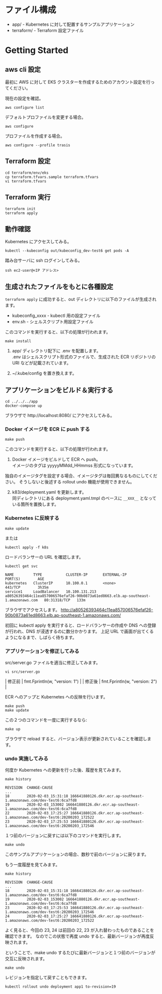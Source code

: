 # ファイル構成

- app/ - Kubernetes に対して配置するサンプルアプリケーション
- terraform/ - Terraform 設定ファイル

# Getting Started

## aws cli 設定

最初に AWS に対して EKS クラスターを作成するためのアカウント設定を行ってください。

現在の設定を確認。

```
aws configure list
```

デフォルトプロファイルを変更する場合。

```
aws configure
```

プロファイルを作成する場合。

```
aws configure --profile trasis
```

## Terraform 設定

```
cd terraform/env/eks
cp terraform.tfvars.sample terraform.tfvars
vi terraform.tfvars
```

## Terraform 実行

```
terraform init
terraform apply
```

## 動作確認

Kubernetes にアクセスしてみる。

```
kubectl --kubeconfig out/kubeconfig_dev-test6 get pods -A
```

踏み台サーバに ssh ログインしてみる。

```
ssh ec2-user@<IP アドレス>
```

## 生成されたファイルをもとに各種設定

`terraform apply` に成功すると、out ディレクトリに以下のファイルが生成されます。

- kubeconfig_xxxx - kubectl 用の設定ファイル
- env.sh - シェルスクリプト用設定ファイル

このコマンドを実行すると、以下の処理が行われます。

```
make install
```

1. app/ ディレクトリ配下に .env を配置します。  
  .env はシェルスクリプト形式のファイルで、生成された ECR リポジトリの URI などが記載されています。

2. ~/.kube/config を置き換えます。

## アプリケーションをビルド＆実行する

```
cd ../../../app
docker-compose up
```

ブラウザで http://localhost:8080/ にアクセスしてみる。

### Docker イメージを ECR に push する

```
make push
```

このコマンドを実行すると、以下の処理が行われます。

1. Docker イメージをビルドして ECR へ push。  
  イメージのタグは yyyyyMMdd_HHmmss 形式になっています。
  
  独自のイメージタグを設定する場合、イメージタグは毎回異なるものにしてください。
  そうしないと後述する rollout undo 機能が使用できません。
  
2. k83/deployment.yaml を更新します。  
  同ディレクトリにある deployment.yaml.tmpl のベースに `__XXX__` となっている箇所を置換します。

### Kubernetes に反映する

```
make update
```

または

```
kubectl apply -f k8s
```

ロードバランサーの URL を確認します。

```
kubectl get svc

NAME         TYPE           CLUSTER-IP       EXTERNAL-IP                                                                          PORT(S)        AGE
kubernetes   ClusterIP      10.100.0.1       <none>                                                                               443/TCP        3h35m
service1     LoadBalancer   10.100.131.213   a80526393464c11ea857006576efaf26-90b0873a61ed8663.elb.ap-southeast-1.amazonaws.com   80:31318/TCP   133m
```

ブラウザでアクセスします。
http://a80526393464c11ea857006576efaf26-90b0873a61ed8663.elb.ap-southeast-1.amazonaws.com/

初回に kubectl apply を実行すると、ロードバランサーの作成や DNS への登録が行われ、DNS が浸透するのに数分かかります。
上記 URL で画面が出てくるようになるまで、しばらく待ちます。

### アプリケーションを修正してみる

src/server.go ファイルを適当に修正してみます。

```
vi src/server.go
```

| 修正前 | fmt.Fprintln(w, "version: 1") |
| 修正後 | fmt.Fprintln(w, "version: 2") |

ECR へのアップと Kubernetes への反映を行います。

```
make push
make update
```

この２つのコマンドを一度に実行するなら:

```
make up
```


ブラウザで reload すると、バージョン表示が更新されていることを確認します。

### undo 実施してみる

何度か Kubernetes への更新を行った後、履歴を見てみます。

```
make history

REVISION  CHANGE-CAUSE
...
18        2020-02-03_15:31:18 166641880126.dkr.ecr.ap-southeast-1.amazonaws.com/dev-test6:6ca7fd8
19        2020-02-03_153002 166641880126.dkr.ecr.ap-southeast-1.amazonaws.com/dev-test6:6ca7fd8
22        2020-02-03_17:25:27 166641880126.dkr.ecr.ap-southeast-1.amazonaws.com/dev-test6:20200203_172522
23        2020-02-03_17:25:53 166641880126.dkr.ecr.ap-southeast-1.amazonaws.com/dev-test6:20200203_172546
```

１つ前のバージョンに戻すには以下のコマンドを実行します。

```
make undo
```

このサンプルアプリケーションの場合、数秒で前のバージョンに戻ります。

もう一度履歴を見てみます。

```
make history

REVISION  CHANGE-CAUSE
...
18        2020-02-03_15:31:18 166641880126.dkr.ecr.ap-southeast-1.amazonaws.com/dev-test6:6ca7fd8
19        2020-02-03_153002 166641880126.dkr.ecr.ap-southeast-1.amazonaws.com/dev-test6:6ca7fd8
23        2020-02-03_17:25:53 166641880126.dkr.ecr.ap-southeast-1.amazonaws.com/dev-test6:20200203_172546
24        2020-02-03_17:25:27 166641880126.dkr.ecr.ap-southeast-1.amazonaws.com/dev-test6:20200203_172522
```

よく見ると、今回の 23, 24 は前回の 22, 23 が入れ替わったものであることを確認できます。
なのでこの状態で再度 undo すると、最新バージョンが再度反映されます。

ということで、make undo するたびに最新バージョンと１つ前のバージョンが交互に反映されます。

```
make undo
```

レビジョンを指定して戻すこともできます。

```
kubectl rollout undo deployment app1 to-revision=19
```
